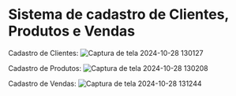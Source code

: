 # Sistema de cadastro de Clientes, Produtos e Vendas

Cadastro de Clientes:
![Captura de tela 2024-10-28 130127](https://github.com/user-attachments/assets/3fac9cd1-6212-4921-a0df-8b208fe53d3a)

Cadastro de Produtos:
![Captura de tela 2024-10-28 130208](https://github.com/user-attachments/assets/6788ff53-04fe-4fb7-9c00-252334ac2609)

Cadastro de Vendas:
![Captura de tela 2024-10-28 131244](https://github.com/user-attachments/assets/b1732369-8e7d-49f1-9a00-8682a593e6ec)
